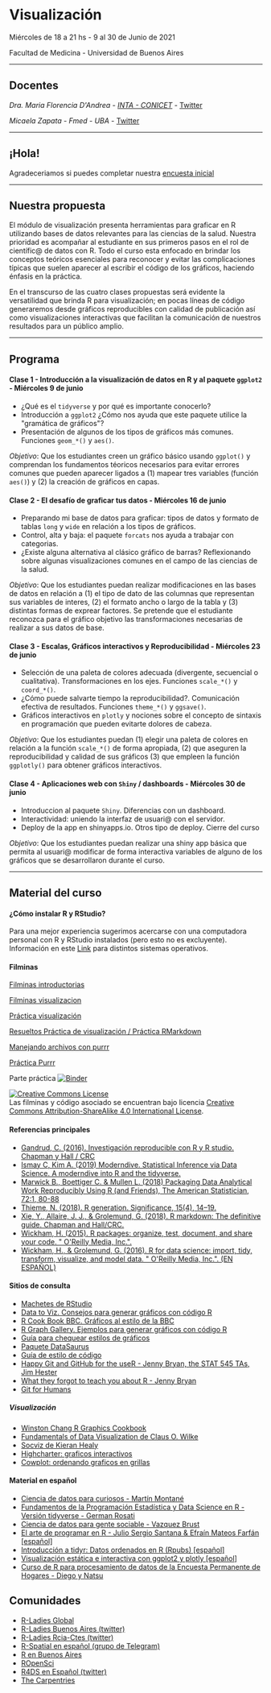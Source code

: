# Visualización 
Miércoles de 18 a 21 hs - 9 al 30 de Junio de 2021

Facultad de Medicina - Universidad de Buenos Aires

----------
## Docentes

_Dra. Maria Florencia D'Andrea - [INTA - CONICET](https://flor14.github.io/online-cv-es/)_ - 
<a href="https://twitter.com/cantoflor_87" class="twitter-follow-button" data-show-count="false">Twitter</a>

_Micaela Zapata_ - _Fmed - UBA_ - 
<a href="https://twitter.com/" class="twitter-follow-button" data-show-count="false">Twitter</a>

----------

## ¡Hola!

Agradeceriamos si puedes completar nuestra [encuesta inicial]()

----------

## Nuestra propuesta

El módulo de visualización presenta herramientas para graficar en R utilizando bases de datos relevantes para las ciencias de la salud. Nuestra prioridad es acompañar al estudiante en sus primeros pasos en el rol de científic@ de datos con R. Todo el curso esta enfocado en brindar los conceptos teóricos esenciales para reconocer y evitar las complicaciones típicas que suelen aparecer al escribir el código de los gráficos, haciendo énfasis en la práctica. 

En el transcurso de las cuatro clases propuestas será evidente la versatilidad que brinda R para visualización; en pocas líneas de código generaremos desde gráficos reproducibles con calidad de publicación así como visualizaciones interactivas que facilitan la comunicación de nuestros resultados para un público amplio.

----------

## Programa

#### Clase 1 - **Introducción a la visualización de datos en R y al paquete `ggplot2`** - Miércoles 9 de junio 
* ¿Qué es el `tidyverse` y por qué es importante conocerlo? 
* Introducción a `ggplot2` ¿Cómo nos ayuda que este paquete utilice la "gramática de gráficos"?
* Presentación de algunos de los tipos de gráficos más comunes. Funciones `geom_*()` y `aes()`.

*Objetivo*: Que los estudiantes creen un gráfico básico usando `ggplot()` y comprendan los fundamentos téoricos necesarios para evitar errores comunes que pueden aparecer ligados a (1) mapear tres variables (función `aes()`) y (2) la creación de gráficos en capas.

#### Clase 2 - **El desafío de graficar tus datos** - Miércoles 16 de junio 
* Preparando mi base de datos para graficar: tipos de datos y formato de tablas `long` y `wide` en relación a los tipos de gráficos.
* Control, alta y baja: el paquete `forcats` nos ayuda a trabajar con categorias.
* ¿Existe alguna alternativa al clásico gráfico de barras? Reflexionando sobre algunas visualizaciones comunes en el campo de las ciencias de la salud.

*Objetivo*: Que los estudiantes puedan realizar modificaciones en las bases de datos en relación a (1) el tipo de dato de las columnas que representan sus variables de interes, (2) el formato ancho o largo de la tabla y (3) distintas formas de exprear factores. Se pretende que el estudiante reconozca para el gráfico objetivo las transformaciones necesarias de realizar a sus datos de base.

#### Clase 3 - **Escalas, Gráficos interactivos y Reproducibilidad** - Miércoles 23 de junio 
* Selección de una paleta de colores adecuada (divergente, secuencial o cualitativa). Transformaciones en los ejes. Funciones `scale_*()` y `coord_*()`.
* ¿Cómo puede salvarte tiempo la reproducibilidad?. Comunicación efectiva de resultados. Funciones `theme_*()` y `ggsave()`.
* Gráficos interactivos en `plotly` y nociones sobre el concepto de sintaxis en programación que pueden evitarte dolores de cabeza.

*Objetivo*: Que los estudiantes puedan (1) elegir una paleta de colores en relación a la función `scale_*()` de forma apropiada, (2) que aseguren la reproducibilidad y calidad de sus gráficos (3) que empleen la función `ggplotly()` para obtener gráficos interactivos.
 
#### Clase 4 - **Aplicaciones web con `Shiny` / dashboards** - Miércoles 30 de junio 
* Introduccion al paquete `Shiny`. Diferencias con un dashboard. 
* Interactividad: uniendo la interfaz de usuari@ con el servidor.
* Deploy de la app en shinyapps.io. Otros tipo de deploy.
Cierre del curso 

*Objetivo*: Que los estudiantes puedan realizar una shiny app básica que permita al usuari@ modificar de forma interactiva variables de alguno de los gráficos que se desarrollaron durante el curso.

----------

## Material del curso
#### ¿Cómo instalar R y RStudio? 
 Para una mejor experiencia sugerimos acercarse con una computadora personal con R y RStudio instalados (pero esto no es excluyente). Información en este [Link](https://github.com/pachamaltese/tutoriales/blob/master/2019-04-24-instalar-r.md) para distintos sistemas operativos.
 
#### Filminas

[Filminas introductorias](https://flor14.github.io/intro_r/intro_r.html) 

[Filminas visualizacion](https://flor14.github.io/visualizacion_2020/visualizacion#1) 

[Práctica visualización](https://flor14.github.io/Curso_r_unne_2020/practica_vis_funciona.html)

[Resueltos Práctica de visualización / Práctica RMarkdown](https://github.com/flor14/Curso_r_unne_2020/blob/master/practica_vis_funciona.Rmd)

[Manejando archivos con purrr](https://docs.google.com/presentation/d/10grHphosFSbLWmF29tS1kiCguiisBvb0RrsnQu1omGs/edit?usp=sharing)

[Práctica Purrr](https://drive.google.com/open?id=1_Ej1bQCWNOZaSX31vVhFBt8gPlTtugeP)

Parte práctica [![Binder](https://mybinder.org/badge_logo.svg)]()

<a rel="license" href="https://creativecommons.org/licenses/by-sa/4.0/deed.es_ES"><img alt="Creative Commons License" style="border-width:0" src="https://i.creativecommons.org/l/by-sa/4.0/88x31.png" /></a><br /> Las filminas y código asociado se encuentran bajo licencia <a rel="license" href="https://creativecommons.org/licenses/by-sa/4.0/deed.es_ES">Creative Commons Attribution-ShareAlike 4.0 International License</a>.

#### Referencias principales

* [Gandrud, C. (2016). Investigación reproducible con R y R studio. Chapman y Hall / CRC](https://github.com/christophergandrud/Rep-Res-Book)
* [Ismay C, Kim A. (2019) Moderndive. Statistical Inference via Data Science. A moderndive into R and the tidyverse.](https://moderndive.com/)
* [Marwick B.,  Boettiger C. & Mullen L. (2018) Packaging Data  Analytical Work Reproducibly Using R (and Friends), The American Statistician, 72:1, 80-88](https://www.tandfonline.com/doi/full/10.1080/00031305.2017.1375986)
* [Thieme, N. (2018). R generation. Significance, 15(4), 14–19. 
](https://rss.onlinelibrary.wiley.com/doi/10.1111/j.1740-9713.2018.01169.x)
* [Xie, Y., Allaire, J. J., & Grolemund, G. (2018). R markdown: The definitive guide. Chapman and Hall/CRC.](https://bookdown.org/yihui/rmarkdown/)
* [Wickham, H. (2015). R packages: organize, test, document, and share your code. " O'Reilly Media, Inc.".](http://r-pkgs.had.co.nz)
* [Wickham, H., & Grolemund, G. (2016). R for data science: import, tidy, transform, visualize, and model data. " O'Reilly Media, Inc.". (EN ESPAÑOL)](https://es.r4ds.hadley.nz/)

#### Sitios de consulta

* [Machetes de RStudio](https://www.rstudio.com/resources/cheatsheets/)
* [Data to Viz. Consejos para generar gráficos con código R](https://www.data-to-viz.com/) 
* [R Cook Book BBC. Gráficos al estilo de la BBC](https://bbc.github.io/rcookbook) 
* [R Graph Gallery. Ejemplos para generar gráficos con código R](https://www.r-graph-gallery.com/) 
* [Guía para chequear estilos de gráficos](https://datavizchecklist.stephanieevergreen.com/assets/DataVizChecklist_Feb2018.pdf)
* [Paquete DataSaurus](https://cran.r-project.org/web/packages/datasauRus/vignettes/Datasaurus.html) 
* [Guía de estilo de código](https://style.tidyverse.org/)
* [Happy Git and GitHub for the useR - Jenny Bryan, the STAT 545 TAs, Jim Hester](https://happygitwithr.com/)
* [What they forgot to teach you about R - Jenny Bryan](https://whattheyforgot.org/)
* [Git for Humans](https://speakerdeck.com/alicebartlett/git-for-humans)

##### Visualización

* [Winston Chang R Graphics Cookbook](http://www.cookbook-r.com/)
* [Fundamentals of Data Visualization de Claus O. Wilke](https://serialmentor.com/dataviz/)
* [Socviz de Kieran Healy](https://socviz.co/)
* [Highcharter: graficos interactivos](http://jkunst.com/highcharter/)
* [Cowplot: ordenando graficos en grillas](https://wilkelab.org/cowplot/articles/plot_grid.html)

#### Material en español
* [Ciencia de datos para curiosos - Martín Montané](https://bookdown.org/martinmontaneb/CienciaDeDatos/)
* [Fundamentos de la Programación Estadística y Data Science en R - Versión tidyverse - German Rosati](https://github.com/gefero/tidy_fund_prog_r)
* [Ciencia de datos para gente sociable - Vazquez Brust](https://bitsandbricks.github.io/ciencia_de_datos_gente_sociable/)
* [El arte de programar en R - Julio Sergio Santana & Efraín Mateos Farfán [español]](http://bit.ly/2N2Y1Y8)
* [Introducción a tidyr: Datos ordenados en R (Rpubs) [español]](http://bit.ly/2AaWV9T)
* [Visualización estática e interactiva con ggplot2 y plotly [español]]( http://bit.ly/2xI2dqH)
* [Curso de R para procesamiento de datos de la Encuesta Permanente de Hogares - Diego y Natsu](https://diegokoz.github.io/Curso_R_EPH_clases/)

## Comunidades
 
 * [R-Ladies Global](https://rladies.org/) 
 * [R-Ladies Buenos Aires (twitter)](https://twitter.com/rladiesba?lang=es) 
 * [R-Ladies Rcia-Ctes (twitter)](https://twitter.com/RLadies_rciacte) 
 * [R-Spatial en español (grupo de Telegram)](https://web.telegram.org/#/im?p=@rspatial_es)
 * [R en Buenos Aires](https://renbaires.github.io/)
 * [ROpenSci](https://ropensci.org/)
 * [R4DS en Español (twitter)](https://twitter.com/r4ds_es?lang=es)
 * [The Carpentries](https://carpentries.org/)
 





